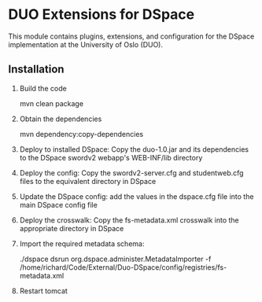 DUO Extensions for DSpace
=========================

This module contains plugins, extensions, and configuration for the DSpace implementation at the University of Oslo (DUO).

Installation
------------

1. Build the code

    mvn clean package

2. Obtain the dependencies

    mvn dependency:copy-dependencies

3. Deploy to installed DSpace: Copy the duo-1.0.jar and its dependencies to the DSpace swordv2 webapp's WEB-INF/lib directory

4. Deploy the config: Copy the swordv2-server.cfg and studentweb.cfg files to the equivalent directory in DSpace

5. Update the DSpace config: add the values in the dspace.cfg file into the main DSpace config file

6. Deploy the crosswalk: Copy the fs-metadata.xml crosswalk into the appropriate directory in DSpace

7. Import the required metadata schema:

	./dspace dsrun org.dspace.administer.MetadataImporter -f /home/richard/Code/External/Duo-DSpace/config/registries/fs-metadata.xml

8. Restart tomcat